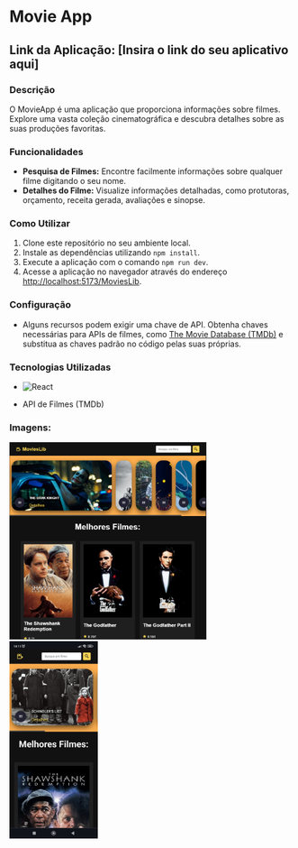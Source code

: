 # Movie App

## Link da Aplicação: [Insira o link do seu aplicativo aqui]

### Descrição
O MovieApp é uma aplicação que proporciona informações sobre filmes. Explore uma vasta coleção cinematográfica e descubra detalhes sobre as suas produções favoritas.

### Funcionalidades
- **Pesquisa de Filmes:** Encontre facilmente informações sobre qualquer filme digitando o seu nome.
- **Detalhes do Filme:** Visualize informações detalhadas, como protutoras, orçamento, receita gerada, avaliações e sinopse.

### Como Utilizar
1. Clone este repositório no seu ambiente local.
2. Instale as dependências utilizando `npm install`.
3. Execute a aplicação com o comando `npm run dev`.
4. Acesse a aplicação no navegador através do endereço [ http://localhost:5173/MoviesLib]( http://localhost:5173/MoviesLib).

### Configuração
- Alguns recursos podem exigir uma chave de API. Obtenha chaves necessárias para APIs de filmes, como [The Movie Database (TMDb)](https://www.themoviedb.org/documentation/api) e substitua as chaves padrão no código pelas suas próprias.

### Tecnologias Utilizadas
- <img alt="React" src="https://img.shields.io/badge/React-20232A?style=for-the-badge&logo=react&logoColor=61DAFB"/>

- API de Filmes (TMDb)

### Imagens:
<img height="350px" src="./readme_img/moviesLib.PNG" alt="">
<img height="350px" src="./readme_img/moviesLibCelular.PNG" alt="">

